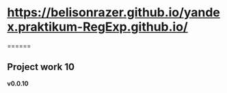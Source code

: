 # https://belisonrazer.github.io/yandex.praktikum-RegExp.github.io/
======

## Project work 10
**v0.0.10**

